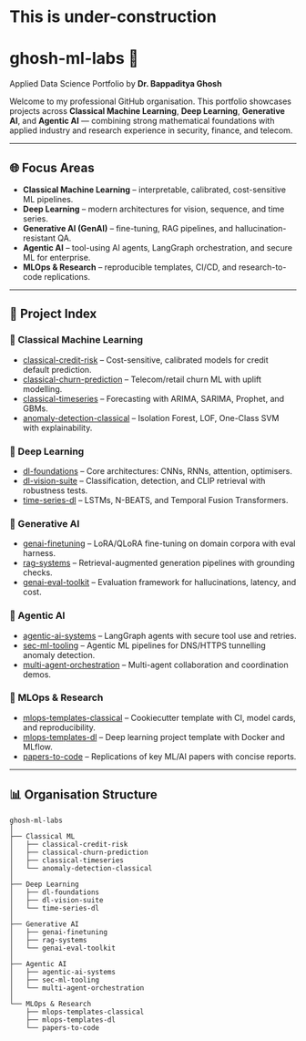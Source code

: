 # This is under-construction

# ghosh-ml-labs 🚀
Applied Data Science Portfolio by **Dr. Bappaditya Ghosh**  

Welcome to my professional GitHub organisation. This portfolio showcases projects across **Classical Machine Learning**, **Deep Learning**, **Generative AI**, and **Agentic AI** — combining strong mathematical foundations with applied industry and research experience in security, finance, and telecom.

---

## 🌐 Focus Areas
- **Classical Machine Learning** – interpretable, calibrated, cost-sensitive ML pipelines.  
- **Deep Learning** – modern architectures for vision, sequence, and time series.  
- **Generative AI (GenAI)** – fine-tuning, RAG pipelines, and hallucination-resistant QA.  
- **Agentic AI** – tool-using AI agents, LangGraph orchestration, and secure ML for enterprise.  
- **MLOps & Research** – reproducible templates, CI/CD, and research-to-code replications.  

---

## 📂 Project Index

### 🔹 Classical Machine Learning
- [classical-credit-risk](#) – Cost-sensitive, calibrated models for credit default prediction.  
- [classical-churn-prediction](#) – Telecom/retail churn ML with uplift modelling.  
- [classical-timeseries](#) – Forecasting with ARIMA, SARIMA, Prophet, and GBMs.  
- [anomaly-detection-classical](#) – Isolation Forest, LOF, One-Class SVM with explainability.  

### 🔹 Deep Learning
- [dl-foundations](#) – Core architectures: CNNs, RNNs, attention, optimisers.  
- [dl-vision-suite](#) – Classification, detection, and CLIP retrieval with robustness tests.  
- [time-series-dl](#) – LSTMs, N-BEATS, and Temporal Fusion Transformers.  

### 🔹 Generative AI
- [genai-finetuning](#) – LoRA/QLoRA fine-tuning on domain corpora with eval harness.  
- [rag-systems](#) – Retrieval-augmented generation pipelines with grounding checks.  
- [genai-eval-toolkit](#) – Evaluation framework for hallucinations, latency, and cost.  

### 🔹 Agentic AI
- [agentic-ai-systems](#) – LangGraph agents with secure tool use and retries.  
- [sec-ml-tooling](#) – Agentic ML pipelines for DNS/HTTPS tunnelling anomaly detection.  
- [multi-agent-orchestration](#) – Multi-agent collaboration and coordination demos.  

### 🔹 MLOps & Research
- [mlops-templates-classical](#) – Cookiecutter template with CI, model cards, and reproducibility.  
- [mlops-templates-dl](#) – Deep learning project template with Docker and MLflow.  
- [papers-to-code](#) – Replications of key ML/AI papers with concise reports.  

---

## 📊 Organisation Structure

```text
ghosh-ml-labs
│
├── Classical ML
│   ├── classical-credit-risk
│   ├── classical-churn-prediction
│   ├── classical-timeseries
│   └── anomaly-detection-classical
│
├── Deep Learning
│   ├── dl-foundations
│   ├── dl-vision-suite
│   └── time-series-dl
│
├── Generative AI
│   ├── genai-finetuning
│   ├── rag-systems
│   └── genai-eval-toolkit
│
├── Agentic AI
│   ├── agentic-ai-systems
│   ├── sec-ml-tooling
│   └── multi-agent-orchestration
│
└── MLOps & Research
    ├── mlops-templates-classical
    ├── mlops-templates-dl
    └── papers-to-code

